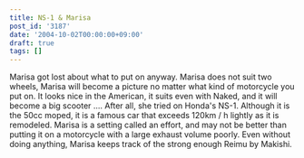 ```yaml
---
title: NS-1 & Marisa
post_id: '3187'
date: '2004-10-02T00:00:00+09:00'
draft: true
tags: []
---
```


Marisa got lost about what to put on anyway. Marisa does not suit two wheels, Marisa will become a picture no matter what kind of motorcycle you put on. It looks nice in the American, it suits even with Naked, and it will become a big scooter .... After all, she tried on Honda's NS-1. Although it is the 50cc moped, it is a famous car that exceeds 120km / h lightly as it is remodeled. Marisa is a setting called an effort, and may not be better than putting it on a motorcycle with a large exhaust volume poorly. Even without doing anything, Marisa keeps track of the strong enough Reimu by Makishi.
